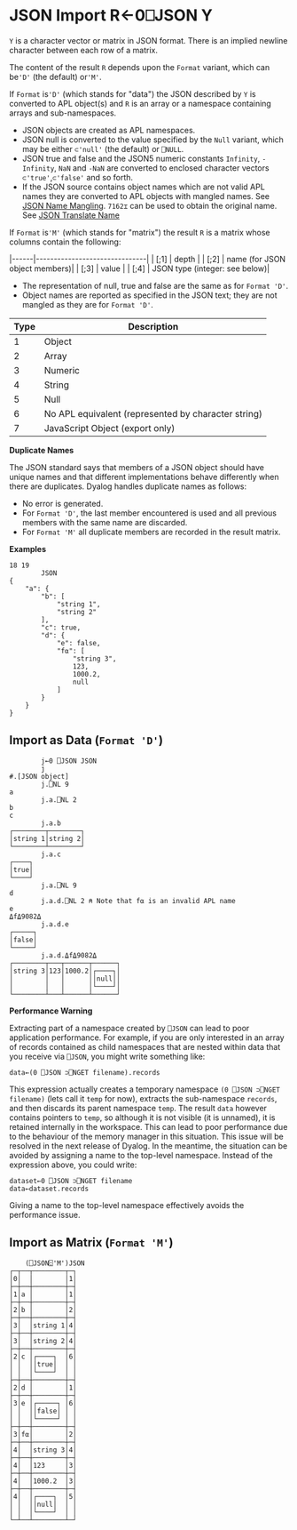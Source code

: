 <h1 class="heading"><span class="name">JSON Import</span> <span class="command">R←0⎕JSON Y</span></h1>

`Y` is a character vector or matrix in JSON format. There is an implied newline character between each row of a matrix.
                    
The content of the result `R` depends upon the `Format` variant, which can be`'D'` (the default) or`'M'`. 
                        
If `Format` is`'D'` (which stands for "data") the JSON described by `Y` is converted to APL object(s) and `R` is an array or a namespace containing arrays and sub-namespaces.

- JSON objects are created as APL namespaces.
- JSON null is converted to  the value specified by the `Null` variant, which may be either `⊂'null'` (the default) or `⎕NULL`.
- JSON true and false and the JSON5 numeric constants `Infinity`, `-Infinity`, `NaN` and `-NaN` are converted to enclosed character vectors `⊂'true'`,`⊂'false'` and so forth.
- If the JSON source contains object names which are not valid APL names they are converted to APL objects with mangled names. See [JSON Name Mangling](name-mangling.md). `7162⌶` can be used to obtain the original name. See [JSON Translate Name](../../../the-i-beam-operator/json-translate-name)
                        
If `Format` is`'M'` (which stands for "matrix") the result `R` is a matrix whose columns contain the following:

|------|-------------------------------|
| [;1] | depth                         |
| [;2] | name (for JSON object members)|
| [;3] | value                         |
| [;4] | JSON type (integer: see below)|

- The representation of null, true and false are the same as for `Format 'D'`.
- Object names are reported as specified in the JSON text; they are not mangled as they are for `Format 'D'`.

| Type | Description                                           |
|------|-------------------------------------------------------|
| 1    | Object                                                |
| 2    | Array                                                 |
| 3    | Numeric                                               |
| 4    | String                                                |
| 5    | Null                                                  |
| 6    | No APL equivalent (represented by character string)   |
| 7    | JavaScript Object (export only)                       |

**Duplicate Names**
                        
The JSON standard says that members of a JSON object should have unique names and that different implementations behave differently when there are duplicates. Dyalog handles duplicate names as follows:

- No error is generated.
- For `Format 'D'`, the last member encountered is used and all previous members with the same name are discarded.
- For `Format 'M'` all duplicate members are recorded in the result matrix.
                        
**Examples**

```apl
18 19
        JSON
{                  
    "a": {           
        "b": [         
            "string 1",
            "string 2"
        ],
        "c": true,     
        "d": {         
            "e": false,  
            "f⍺": [       
                "string 3",
                123,       
                1000.2,    
                null       
            ]            
        }              
    }                
}
```

## Import as Data (`Format 'D'`)
```apl
        j←0 ⎕JSON JSON
        j
#.[JSON object]
        j.⎕NL 9
a
        j.a.⎕NL 2
b
c
        j.a.b
┌────────┬────────┐
│string 1│string 2│
└────────┴────────┘
        j.a.c
┌────┐
│true│
└────┘
        j.a.⎕NL 9
d
        j.a.d.⎕NL 2 ⍝ Note that f⍺ is an invalid APL name
e       
⍙f⍙9082⍙
        j.a.d.e
┌─────┐
│false│
└─────┘
        j.a.d.⍙f⍙9082⍙
┌────────┬───┬──────┬──────┐
│string 3│123│1000.2│┌────┐│
│        │   │      ││null││
│        │   │      │└────┘│
└────────┴───┴──────┴──────┘
```

**Performance Warning**
                            
Extracting part of a namespace created by `⎕JSON` can lead to poor application performance. For example, if you are only interested in an array of records contained as child namespaces that are nested within data that you receive via `⎕JSON`, you might write something like:

```apl
data←(0 ⎕JSON ⊃⎕NGET filename).records
```
                            
This expression actually creates a temporary namespace `(0 ⎕JSON ⊃⎕NGET filename)` (lets call it `temp` for now), extracts the sub-namespace `records`, and then discards its parent namespace `temp`. The result `data` however contains pointers to `temp`, so although it is not visible (it is unnamed), it is retained internally in the workspace. This can lead to poor performance due to the behaviour of the memory manager in this situation. This issue will be resolved in the next release of Dyalog. In the meantime, the situation can be avoided by assigning a name to the  top-level namespace. Instead of the expression above, you could write:

```apl
dataset←0 ⎕JSON ⊃⎕NGET filename
data←dataset.records
```
                        
Giving a name to the top-level namespace effectively avoids the performance issue.

## Import as Matrix (`Format 'M'`)

```apl
    (⎕JSON⍠'M')JSON
┌─┬──┬────────┬─┐
│0│  │        │1│
├─┼──┼────────┼─┤
│1│a │        │1│
├─┼──┼────────┼─┤
│2│b │        │2│
├─┼──┼────────┼─┤
│3│  │string 1│4│
├─┼──┼────────┼─┤
│3│  │string 2│4│
├─┼──┼────────┼─┤
│2│c │┌────┐  │6│
│ │  ││true│  │ │
│ │  │└────┘  │ │
├─┼──┼────────┼─┤
│2│d │        │1│
├─┼──┼────────┼─┤
│3│e │┌─────┐ │6│
│ │  ││false│ │ │
│ │  │└─────┘ │ │
├─┼──┼────────┼─┤
│3│f⍺│        │2│
├─┼──┼────────┼─┤
│4│  │string 3│4│
├─┼──┼────────┼─┤
│4│  │123     │3│
├─┼──┼────────┼─┤
│4│  │1000.2  │3│
├─┼──┼────────┼─┤
│4│  │┌────┐  │5│
│ │  ││null│  │ │
│ │  │└────┘  │ │
└─┴──┴────────┴─┘
```
